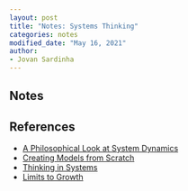 ```yaml
---
layout: post
title: "Notes: Systems Thinking"
categories: notes
modified_date: "May 16, 2021"
author:
- Jovan Sardinha
---
```


## Notes


## References
* [A Philosophical Look at System Dynamics](https://www.youtube.com/watch?v=XL_lOoomRTA)
* [Creating Models from Scratch](https://www.youtube.com/watch?v=4Hjy_wFMy_g&t)
* [Thinking in Systems](https://www.amazon.com/dp/B005VSRFEA/ref=dp-kindle-redirect?_encoding=UTF8&btkr=1)
* [Limits to Growth](https://www.amazon.com/Limits-Growth-Donella-H-Meadows/dp/193149858X/ref=asc_df_193149858X/?tag=hyprod-20&linkCode=df0&hvadid=312243616995&hvpos=&hvnetw=g&hvrand=17910619206016779268&hvpone=&hvptwo=&hvqmt=&hvdev=c&hvdvcmdl=&hvlocint=&hvlocphy=9031975&hvtargid=pla-452571162862&psc=1)
